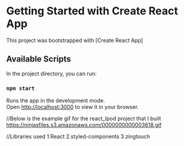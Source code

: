 # Getting Started with Create React App

This project was bootstrapped with [Create React App]

## Available Scripts

In the project directory, you can run:

### `npm start`

Runs the app in the development mode.\
Open [http://localhost:3000](http://localhost:3000) to view it in your browser.

//Below is the example gif for the react_Ipod project that I built 
https://ninjasfiles.s3.amazonaws.com/0000000000003618.gif

//Libraries used
1.React
2.styled-components
3.zingtouch


